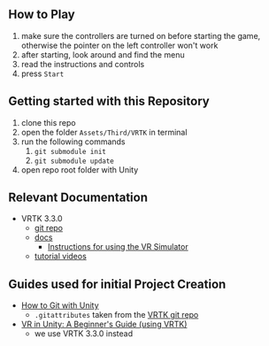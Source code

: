 ## How to Play
1. make sure the controllers are turned on before starting the game, otherwise the pointer on the left controller won't work
1. after starting, look around and find the menu
1. read the instructions and controls
1. press `Start`

## Getting started with this Repository
1. clone this repo
1. open the folder `Assets/Third/VRTK` in terminal
1. run the following commands
    1. `git submodule init`
    1. `git submodule update`
1. open repo root folder with Unity

## Relevant Documentation
- VRTK 3.3.0
    - [git repo](https://github.com/ExtendRealityLtd/VRTK/tree/3.3.0)
    - [docs](https://vrtoolkit.readme.io/v3.3.0)
        - [Instructions for using the VR Simulator](https://vrtoolkit.readme.io/docs/getting-started#section-vr-simulator)
    - [tutorial videos](https://www.youtube.com/channel/UCWRk-LEMUNoZxUmY1wO7DBQ/search?query=vrtk+v3)

## Guides used for initial Project Creation
- [How to Git with Unity](https://thoughtbot.com/blog/how-to-git-with-unity)
    - `.gitattributes` taken from the [VRTK git repo](https://github.com/ExtendRealityLtd/VRTK/blob/master/.gitattributes)
- [VR in Unity: A Beginner's Guide (using VRTK)](https://learn.unity.com/project/vr-in-unity-a-beginner-s-guide)
    - we use VRTK 3.3.0 instead
